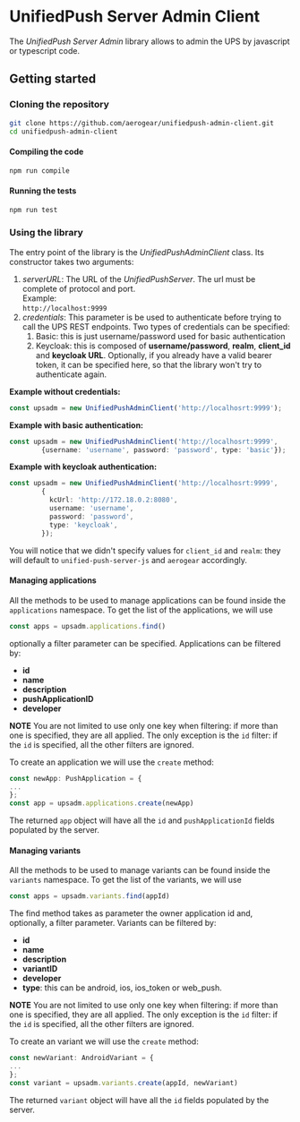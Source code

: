 # UnifiedPush Server Admin Client

The _UnifiedPush Server Admin_ library allows to admin the UPS by javascript or typescript code.

## Getting started
### Cloning the repository

```bash
git clone https://github.com/aerogear/unifiedpush-admin-client.git
cd unifiedpush-admin-client
```

#### Compiling the code

```bash
npm run compile
```

#### Running the tests

```bash
npm run test
```

### Using the library

The entry point of the library is the _UnifiedPushAdminClient_ class. Its constructor takes two arguments:
1. *serverURL*: The URL of the _UnifiedPushServer_. The url must be complete of protocol and port.  
   Example:  
   `http://localhost:9999` 
1. *credentials*: This parameter is be used to authenticate before trying to call the UPS REST endpoints. Two types of credentials
can be specified:
   1. Basic: this is just username/password used for basic authentication
   2. Keycloak: this is composed of **username/password**, **realm**, **client_id** and **keycloak URL**. Optionally, if you already have a valid bearer token, it
   can be specified here, so that the library won't try to authenticate again.
   
**Example without credentials:** 
```typescript
const upsadm = new UnifiedPushAdminClient('http://localhosrt:9999');
```

**Example with basic authentication:**  
```typescript
const upsadm = new UnifiedPushAdminClient('http://localhosrt:9999', 
        {username: 'username', password: 'password', type: 'basic'});
```

**Example with keycloak authentication:**
```typescript
const upsadm = new UnifiedPushAdminClient('http://localhosrt:9999', 
        {
          kcUrl: 'http://172.18.0.2:8080',
          username: 'username',
          password: 'password',
          type: 'keycloak',
        });
```

You will notice that we didn't specify values for `client_id` and `realm`: they will default to `unified-push-server-js` 
and `aerogear` accordingly.

#### Managing applications

All the methods to be used to manage applications can be found inside the `applications` namespace.
To get the list of the applications, we will use
```typescript
const apps = upsadm.applications.find()
```

optionally a filter parameter can be specified. Applications can be filtered by:
* **id**
* **name**
* **description**
* **pushApplicationID**
* **developer**

**NOTE** You are not limited to use only one key when filtering: if more than one is specified, they are all applied. The only 
exception is the `id` filter: if the `id` is specified, all the other filters are ignored.

To create an application we will use the `create` method:
```typescript
const newApp: PushApplication = {
...
};
const app = upsadm.applications.create(newApp)
```
The returned `app` object will have all the `id` and `pushApplicationId` fields populated by the server.

#### Managing variants

All the methods to be used to manage variants can be found inside the `variants` namespace.
To get the list of the variants, we will use
```typescript
const apps = upsadm.variants.find(appId)
```

The find method takes as parameter the owner application id and, optionally, a filter parameter. Variants can be filtered by:
* **id**
* **name**
* **description**
* **variantID**
* **developer**
* **type**: this can be android, ios, ios_token or web_push.

**NOTE** You are not limited to use only one key when filtering: if more than one is specified, they are all applied. The only 
exception is the `id` filter: if the `id` is specified, all the other filters are ignored.

To create an variant we will use the `create` method:
```typescript
const newVariant: AndroidVariant = {
...
};
const variant = upsadm.variants.create(appId, newVariant)
```
The returned `variant` object will have all the `id` fields populated by the server.
